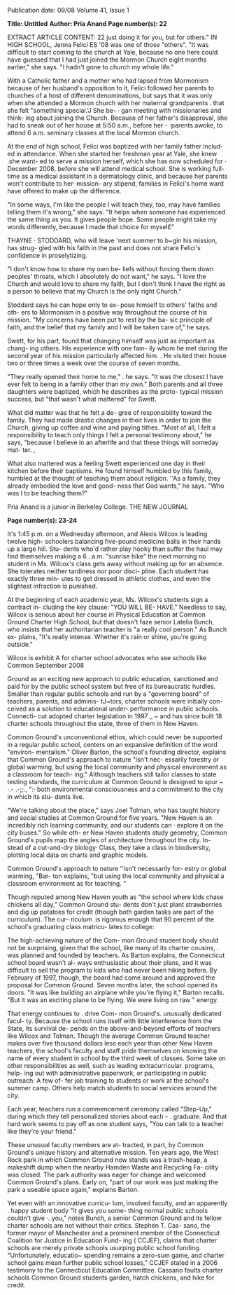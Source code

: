 Publication date: 09/08
Volume 41, Issue 1

**Title:  Untitled**
**Author: Pria Anand**
**Page number(s): 22**

EXTRACT ARTICLE CONTENT:
22 
just doing it for you, but for others." 
IN HIGH SCHOOL, Jenna Felici ES '08 was 
one of those "others". "It was difficult to 
start coming to the church at Yale, because 
no one here could have guessed that I had 
just joined the Mormon Church eight 
months earlier," she says. "I hadn't gone to 
church my whole life." 

With a Catholic father and a mother 
who had lapsed from Mormonism because 
of her husband's opposition to it, Felici 
followed her parents to churches of a host 
of different denominations, but says that 
it was only when she attended a Mormon 
church with her maternal grandparents 
. 
that she felt "something special.'J She be- · 
gan meeting with missionaries and think-
ing about joining the Church. Because of 
her father's disapproval, she had to sneak 
out of her house at 5:50 a.m., before her -
·parents awoke, to attend 6 a.m. seminary 
classes at the local Mormon church. 

At the end of high school, Felici was 
baptized with her family 
father includ-
ed 
in attendance. When she started her 
freshman year at Yale, she knew .she want-
ed to serve a mission herself, which she 
has now scheduled for · December 2008, 
before she will attend medical school. She 
is working full-time as a medical assistant 
in a dermatology clinic, and because her 
parents won't contribute to her· mission-
ary stipend, families in Felici's home ward 
have offered to make up the difference. 

"In some ways, I'm like the people I will 
teach 
they, too, may have families telling 
them it's wrong," she says. "It helps when 
someone has experienced the same thing 
as you. It gives people hope. Some people 
might take my words differently, because I 
made that choice for mysel£" 

THAYNE · STODDARD, who will leave 'next 
summer to b~gin his mission, has strug-
gled with his faith in the past and does not 
share Felici's confidence in proselytizing. 

"I don't know how to share my own be-
liefs without forcing them down peoples' 
throats, which I absolutely do not want," 
he says. "I love the Church and would love 
to share my faith, but I don't think I have 
the right as a person to believe that my 
Church is the only right Church." 

Stoddard says he can hope only to ex-
pose himself to others' faiths 
and oth-
ers to Mormonism 
in a positive way 
throughout the course of his mission. "My 
concerns have been put to rest by the ba-
sic principle of faith, and the belief that 
my family and I will be taken care of," he 
says. 

Swett, for his part, found that changing 
himself was just as important as chang-
ing others. His experience with one fam-
ily whom he met during the second year 
of his mission particularly affected him. 
. He visited their house two or three times 
a week over the course of seven months. 

"They really opened their home to me," 
. he says. "It was the closest I have ever felt 
to being in a family other than my own." 
Both parents and all three daughters were 
baptized, which he describes as the proto-
typical mission success, but "that wasn't 
what mattered" for Swett. 

What did matter was that he felt a de-
gree of responsibility toward the family. 
They had made drastic changes in their 
lives in order to join the Church, giving up 
coffee and wine and paying tithes. "Most 
of all, I felt a responsibility to teach only 
things I felt a personal testimony about," 
he says, "because I believe in an afterlife 
and that these things will someday mat-
ter. , 

What also mattered was a feeling Swett 
experienced one day in their kitchen before 
their baptisms. He found himself humbled 
by this family, humbled at the thought of 
teaching them about religion. ''As a family, 
they already embodied the love and good-
ness that God wants," he says. "Who was I 
to be teaching them?" 


Pria Anand is a junior in Berkeley 
College. 
THE NEW JOURNAL 


**Page number(s): 23-24**

It's 1:45 p.m. on a Wednesday afternoon, 
and Alexis Wilcox is leading twelve high-
schoolers balancing five-pound medicine 
balls in their hands up a large hill. Stu-
dents who'd rather play hooky than suffer 
the haul may find themselves making a 6 . 
a.m. "sunrise hike" the next morning 
no 
student in Ms. Wilcox's class gets away 
without making up for an absence. She 
tolerates neither tardiness nor poor disci-
pline. Each student has exactly three min-
utes to get dressed in athletic clothes, and 
even the slightest infraction is punished. 

At the beginning of each academic year, 
Ms. Wilcox's students sign a contract in-
cluding the key clause: "YOU WILL BE-
HAVE." Needless to say, Wilcox is serious 
about her course iri Physical Education at 
Common Ground Charter High School, 
but that doesn't faze senior Latelia Bunch, 
who insists that her authoritarian teacher 
is "a really cool person." As Bunch ex-
plains, "It's really intense. Whether it's rain 
or shine, you're going outside." 

Wilcox is exhibit A for charter school 
advocates who see schools like Common 
September 2008 

Ground as an exciting new approach to 
public education, sanctioned and paid for 
by the public school system but free of its 
bureaucratic hurdles. Smaller than regular 
public schools and run by a "governing 
board" of teachers, parents, and adminis-
tJ~tors, charter schools were initially con-
ceived as a solution to educational under-
performance in public schools. Connecti-
cut adopted charter legislation in 1997 _ ~ 
and has since built 18 charter schools 
throughout the state, three of them in 
New Haven. 

Common Ground's unconventional 
ethos, which could never be supported 
in a regular public school, centers on an 
expansive definition of the word "environ-
mentalism." Oliver Barton, the school's 
founding director, explains that Common 
Ground's approach to nature "isn't nec-
essarily forestry or global warming, but 
using the local community and physical 
environment as a classroom for teach-
ing." Although teachers still tailor classes 
to state testing standards, the curriculum 
at Common Ground is designed to spur 
~ ·.-
.-;;., 
"\:· 
both environmental consciousness and a 
commitment to the city in which its stu-
dents live. 


"We're talking about the place," says 
Joel Tolman, who has taught history and 
social studies at Common Ground for five 
years. "New Haven is an incredibly rich 
learning community, and our students can · 
explore it on the city buses." So while oth-
er New Haven students study geometry, 
Common Ground's pupils map the angles 
of architecture throughout the city. In-
stead of a cut-and-dry biology· Class, they 
take a class in biodiversity, plotting local 
data on charts and graphic models. 

Common Ground's approach 
to nature ''isn't necessarily for-
estry or global warming, "Bar-
ton explains, "but using the 
local community and physical 
a classroom 
environment as 
for teaching. " 


Though reputed among New Haven 
youth as "the school where kids chase 
chickens all day," Common Ground stu-
dents don't just plant strawberries and dig 
up potatoes for credit (though both garden 
tasks are part of the curriculum). The cur-
riculum .is rigorous enough that 90 percent 
of the school's graduating class matricu-
lates to college: 

The high-achieving nature of the Com-
mon Ground student body should not be 
surprising, given that the school, like many 
of its charter cousins, . was planned and 
founded by teachers. As Barton explains, 
the Connecticut school board wasn't al-
ways enthusiastic about their plans, and 
it was difficult to sell the program to kids 
who had never been hiking before. By 
February of 1997, though, the board had 
come around and approved the proposal 
for Common Ground. Seven months later, 
the school opened its doors. "It was like 
building an airplane while you're flying 
it," Barton recalls. "But it was an exciting 
plane to be flying. We were living on raw 
" 
energy. 

That energy continues to . drive Com-
mon Ground's. unusually dedicated facul-
ty. Because the school runs itself with little 
interference from the State, its survival de-
pends on the above-and-beyond efforts of 
teachers like Wilcox and Tolman. Though 
the average Common Ground teacher 
makes over five thousand dollars less each 
year than other New Haven teachers, the 
school's faculty and staff pride themselves 
on knowing the name of every student in 
school by the third week of classes. Some 
take on other responsibilities as well, such 
as leading extracurricular. programs, help-
ing out with administrative paperwork, or 
participating in public outreach: A few of-
fer job training to students or work at the 
school's summer camp. Others help match 
students to social services around the city. 

Each year, teachers run a commencement 
ceremony called "Step-Up," during which 
they tell personalized stories about each -
. graduate. And that hard work seems to pay 
off as one student says, "You can talk to a 
teacher like they're your friend." 

These unusual faculty members are at-
tracted, in part, by Common Ground's 
unique history and alternative mission. 
Ten years ago, the West Rock park in 
which Common Ground now stands was 
a trash-heap, a makeshift dump when the 
nearby Hamden Waste and Recycling Fa-
cility was closed. The park authority was 
eager for change and welcomed Common 
Ground's plans. Early on, "part of our 
work was just making the park a useable 
space again," explains Barton. 

Yet even with an innovative curricu-
lum, involved faculty, and an apparently 
. happy student body 
"it gives you some-
thing normal public schools couldn't give 
·. you," notes Bunch, a senior 
Common 
Ground and its fellow charter schools are 
not without their critics. Stephen T. Cas-
sano, the former mayor of Manchester and 
a prominent member of the Connecticut 
Coalition for Justice in Education Fund-
ing ( CCJEF), claims that charter schools 
are merely private schools usurping public 
school funding. "Unfortunately, educatio~ 
spending remains a zero-sum game, and 
charter school gains mean further public 
school losses," CCJEF stated in a 2006 
testimony to the Connecticut Education 
Committee. Cassano faults charter schools 
Common Ground students garden, hatch chickens, and hike for credit.